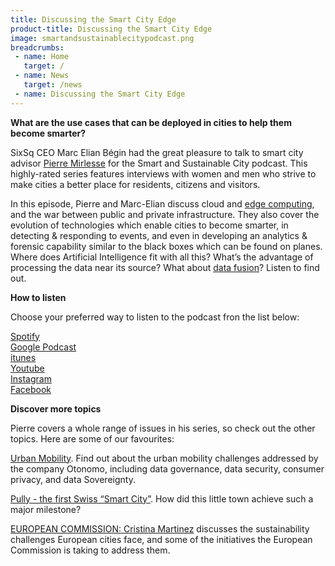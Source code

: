 ```yaml
---
title: Discussing the Smart City Edge
product-title: Discussing the Smart City Edge
image: smartandsustainablecitypodcast.png
breadcrumbs:
 - name: Home
   target: /
 - name: News
   target: /news
 - name: Discussing the Smart City Edge
---
```


**What are the use cases that can be deployed in cities to help them become smarter?**

SixSq CEO Marc Elian Bégin had the great pleasure to talk to smart city advisor [Pierre Mirlesse](https://www.linkedin.com/in/pierremirlesse/) for the Smart and Sustainable City podcast. This highly-rated series features interviews with women and men who strive to make cities a better place for residents, citizens and visitors.

In this episode, Pierre and Marc-Elian discuss cloud and [edge computing](https://media.sixsq.com/blog/what-is-edge-computing), and the war between public and private infrastructure. They also cover the evolution of technologies which enable cities to become smarter, in detecting & responding to events, and even in developing an analytics & forensic capability similar to the black boxes which can be found on planes. Where does Artificial Intelligence fit with all this? What’s the advantage of processing the data near its source? What about [data fusion](https://media.sixsq.com/blog/data-fusion-at-the-edge)? Listen to find out.

**How to listen**

Choose your preferred way to listen to the podcast fron the list below:

[Spotify](https://open.spotify.com/show/0ekW3LkQt9TAoMcGYWZySi) 
<br>
[Google Podcast](http://tiny.cc/0kbmsz) 
<br>
[itunes](http://tiny.cc/svnysz)
<br>
[Youtube](https://youtu.be/Gfrvm59Lk2E)
<br>
[Instagram](https://www.instagram.com/smartandsustainablecitypodcast)
<br>
[Facebook]( https://www.facebook.com/TheSmartAndSustainableCityPodcast)

**Discover more topics**

Pierre covers a whole range of issues in his series, so check out the other topics. Here are some of our favourites:

[Urban Mobility](https://anchor.fm/pierremirlesse/episodes/URBAN-MOBILITY-part-1-Otonomo---Asaf-Weisbrot-ekimov). Find out about the urban mobility challenges addressed by the company Otonomo, including data governance, data security, consumer privacy, and data Sovereignty.

[Pully - the first Swiss “Smart City”](https://anchor.fm/pierremirlesse/episodes/PULLY-Smart-City-efel57). How did this little town achieve such a major milestone?

[EUROPEAN COMMISSION: Cristina Martinez](https://anchor.fm/pierremirlesse/episodes/EUROPEAN-COMMISSION-Cristina-Martinez-eg5jp9) discusses the sustainability challenges European cities face, and some of the initiatives the European Commission is taking to address them.
